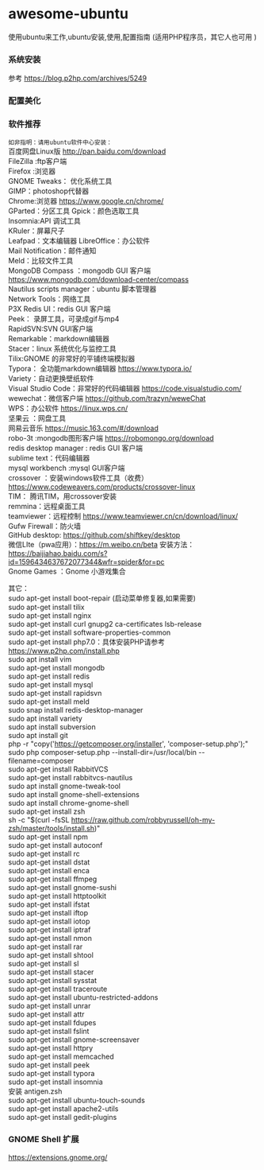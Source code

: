 # awesome-ubuntu
使用ubuntu来工作,ubuntu安装,使用,配置指南 (适用PHP程序员，其它人也可用 )

###  系统安装
参考  https://blog.p2hp.com/archives/5249  
###  配置美化

###  软件推荐
`如非指明：请用ubuntu软件中心安装： `   
百度网盘Linux版   http://pan.baidu.com/download   
FileZilla :ftp客户端  
Firefox :浏览器  
GNOME Tweaks： 优化系统工具  
GIMP：photoshop代替器  
Chrome:浏览器  https://www.google.cn/chrome/  
GParted：分区工具
Gpick：颜色选取工具  
Insomnia:API 调试工具  
KRuler：屏幕尺子  
Leafpad：文本编辑器
LibreOffice：办公软件  
Mail Notification：邮件通知  
Meld：比较文件工具  
MongoDB Compass ：mongodb GUI 客户端  https://www.mongodb.com/download-center/compass  
Nautilus scripts manager：ubuntu 脚本管理器  
Network Tools：网络工具  
P3X Redis UI：redis GUI 客户端  
Peek： 录屏工具，可录成gif与mp4  
RapidSVN:SVN GUI客户端  
Remarkable：markdown编辑器  
Stacer：linux 系统优化与监控工具  
Tilix:GNOME 的非常好的平铺终端模拟器  
Typora：  全功能markdown编辑器  https://www.typora.io/  
Variety：自动更换壁纸软件  
Visual Studio Code：非常好的代码编辑器  https://code.visualstudio.com/  
wewechat：微信客户端   https://github.com/trazyn/weweChat  
WPS：办公软件  https://linux.wps.cn/  
坚果云 ：网盘工具  
网易云音乐 https://music.163.com/#/download  
robo-3t :mongodb图形客户端  https://robomongo.org/download  
redis desktop manager  : redis GUI 客户端  
sublime text：代码编辑器  
mysql workbench :mysql GUI客户端  
crossover ：安装windows软件工具（收费）  https://www.codeweavers.com/products/crossover-linux  
TIM： 腾讯TIM，用crossover安装  
remmina：远程桌面工具  
teamviewer：远程控制  https://www.teamviewer.cn/cn/download/linux/  
Gufw Firewall：防火墙  
GitHub desktop: https://github.com/shiftkey/desktop  
微信LIte（pwa应用）：https://m.weibo.cn/beta 安装方法：https://baijiahao.baidu.com/s?id=1596434637672077344&wfr=spider&for=pc   
Gnome Games ：Gnome 小游戏集合  


其它：  
sudo apt-get install boot-repair  (启动菜单修复器,如果需要)  
sudo apt-get install tilix  
sudo apt-get install nginx  
sudo apt-get install curl gnupg2 ca-certificates lsb-release  
sudo apt-get install software-properties-common  
sudo apt-get install php7.0：具体安装PHP请参考 https://www.p2hp.com/install.php    
sudo apt install vim  
sudo apt-get install mongodb  
sudo apt-get install redis  
sudo apt-get install mysql  
sudo apt-get install rapidsvn  
sudo apt-get install meld   
sudo snap install redis-desktop-manager  
sudo apt install variety  
sudo apt install subversion  
sudo apt install git  
php -r "copy('https://getcomposer.org/installer', 'composer-setup.php');"     
sudo php composer-setup.php --install-dir=/usr/local/bin --filename=composer  
sudo apt-get install RabbitVCS  
sudo apt-get install rabbitvcs-nautilus  
sudo apt install gnome-tweak-tool  
sudo apt install gnome-shell-extensions  
sudo apt install chrome-gnome-shell  
sudo apt-get install zsh  
sh -c "$(curl -fsSL https://raw.github.com/robbyrussell/oh-my-zsh/master/tools/install.sh)"  
sudo apt-get install npm  
sudo apt-get install autoconf  
sudo apt-get install rc  
sudo apt-get install dstat  
sudo apt-get install enca  
sudo apt-get install ffmpeg  
sudo apt-get install gnome-sushi  
sudo apt-get install httptoolkit  
sudo apt-get install ifstat  
sudo apt-get install iftop  
sudo apt-get install iotop  
sudo apt-get install iptraf  
sudo apt-get install nmon  
sudo apt-get install rar  
sudo apt-get install shtool  
sudo apt-get install sl  
sudo apt-get install stacer   
sudo apt-get install sysstat  
sudo apt-get install traceroute  
sudo apt-get install ubuntu-restricted-addons  
sudo apt-get install unrar  
sudo apt-get install attr  
sudo apt-get install fdupes  
sudo apt-get install fslint  
sudo apt-get install gnome-screensaver  
sudo apt-get install httpry  
sudo apt-get install memcached  
sudo apt-get install peek  
sudo apt-get install typora  
sudo apt-get install insomnia  
安装 antigen.zsh   
sudo apt-get install ubuntu-touch-sounds  
sudo apt-get install apache2-utils  
sudo apt-get install gedit-plugins   

### GNOME Shell 扩展  
https://extensions.gnome.org/  


